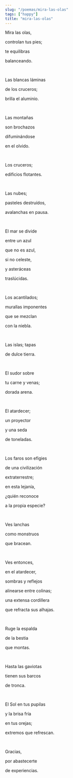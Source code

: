 ```yaml
---
slug: "/poemas/mira-las-olas"
tags: ["happy"]
title: "mira-las-olas"
---
```

Mira las olas,

controlan tus pies;

te equilibras

balanceando.

&nbsp;

Las blancas láminas

de los cruceros;

brilla el aluminio.

&nbsp;

Las montañas

son brochazos

difuminándose

en el olvido.

&nbsp;

Los cruceros;

edificios flotantes.

&nbsp;

Las nubes;

pasteles destruídos,

avalanchas en pausa.

&nbsp;

El mar se divide

entre un azul

que no es azul,

si no celeste,

y asteráceas

traslúcidas.

&nbsp;

Los acantilados;

murallas imponentes

que se mezclan

con la niebla.

&nbsp;

Las islas; tapas

de dulce tierra.

&nbsp;

El sudor sobre

tu carne y venas;

dorada arena.

&nbsp;

El atardecer;

un proyector

y una seda

de toneladas.

&nbsp;

Los faros son efigies

de una civilización

extraterrestre;

en esta lejanía,

¿quién reconoce

a la propia especie?

&nbsp;

Ves lanchas

como monstruos

que bracean.

&nbsp;

Ves entonces,

en el atardecer,

sombras y reflejos

alinearse entre colinas;

una extensa cordillera

que refracta sus alhajas.

&nbsp;

Ruge la espalda

de la bestia

que montas.

&nbsp;

Hasta las gaviotas

tienen sus barcos

de tronca.

&nbsp;

El Sol en tus pupilas

y la brisa fría

en tus orejas;

extremos que refrescan.

&nbsp;

Gracias,

por abastecerte

de experiencias.